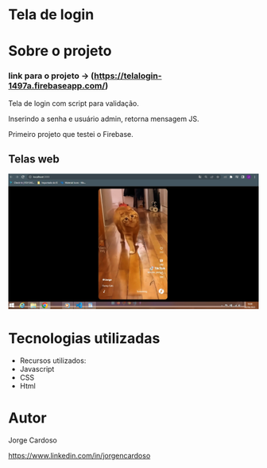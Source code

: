 # Tela de login

# Sobre o projeto

### link para o projeto -> (https://telalogin-1497a.firebaseapp.com/)

Tela de login com script para validação. 

Inserindo a senha e usuário admin, retorna mensagem JS.

Primeiro projeto que testei o Firebase.

## Telas web
![Web 1](https://github.com/JORGECARDOSODEV/appvideo/blob/main/printappvideo.jpg)

# Tecnologias utilizadas
- Recursos utilizados:
- Javascript
- CSS
- Html

# Autor
Jorge Cardoso

https://www.linkedin.com/in/jorgencardoso
